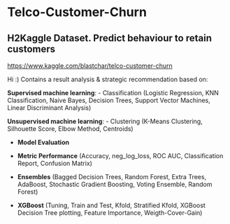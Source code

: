 # Telco-Customer-Churn
## H2Kaggle Dataset. Predict behaviour to retain customers
https://www.kaggle.com/blastchar/telco-customer-churn

Hi :)
Contains a result analysis & strategic recommendation based on:

**Supervised machine learning**: 
	- Classification (Logistic Regression, KNN Classification, Naive Bayes, Decision Trees, Support Vector Machines, Linear Discriminant Analysis)

**Unsupervised machine learning**:
	- Clustering (K-Means Clustering, Silhouette Score, Elbow Method, Centroids)

+ **Model Evaluation**

+ **Metric Performance** (Accuracy, neg_log_loss, ROC AUC, Classification Report, Confusion Matrix)

+ **Ensembles** (Bagged Decision Trees, Random Forest, Extra Trees, AdaBoost, Stochastic Gradient Boosting, Voting Ensemble, Random Forest)

+ **XGBoost** (Tuning, Train and Test, Kfold, Stratified Kfold, XGBoost Decision Tree plotting, Feature Importance, Weigth-Cover-Gain)